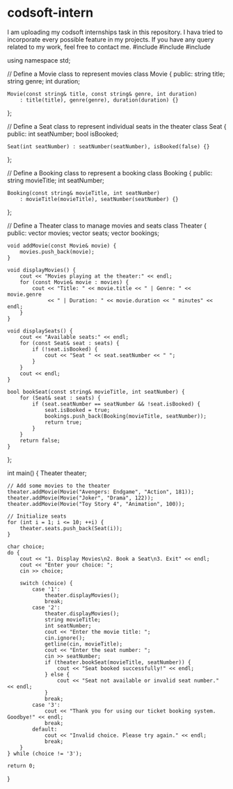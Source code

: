 # codsoft-intern
I am uploading my codsoft internships task in this repository. I hava tried to incorporate every possible feature in my projects. If you have any query related to my work, feel free to contact me.
#include <iostream>
#include <vector>
#include <iomanip>

using namespace std;

// Define a Movie class to represent movies
class Movie {
public:
    string title;
    string genre;
    int duration;

    Movie(const string& title, const string& genre, int duration)
        : title(title), genre(genre), duration(duration) {}
};

// Define a Seat class to represent individual seats in the theater
class Seat {
public:
    int seatNumber;
    bool isBooked;

    Seat(int seatNumber) : seatNumber(seatNumber), isBooked(false) {}
};

// Define a Booking class to represent a booking
class Booking {
public:
    string movieTitle;
    int seatNumber;

    Booking(const string& movieTitle, int seatNumber)
        : movieTitle(movieTitle), seatNumber(seatNumber) {}
};

// Define a Theater class to manage movies and seats
class Theater {
public:
    vector<Movie> movies;
    vector<Seat> seats;
    vector<Booking> bookings;

    void addMovie(const Movie& movie) {
        movies.push_back(movie);
    }

    void displayMovies() {
        cout << "Movies playing at the theater:" << endl;
        for (const Movie& movie : movies) {
            cout << "Title: " << movie.title << " | Genre: " << movie.genre
                 << " | Duration: " << movie.duration << " minutes" << endl;
        }
    }

    void displaySeats() {
        cout << "Available seats:" << endl;
        for (const Seat& seat : seats) {
            if (!seat.isBooked) {
                cout << "Seat " << seat.seatNumber << " ";
            }
        }
        cout << endl;
    }

    bool bookSeat(const string& movieTitle, int seatNumber) {
        for (Seat& seat : seats) {
            if (seat.seatNumber == seatNumber && !seat.isBooked) {
                seat.isBooked = true;
                bookings.push_back(Booking(movieTitle, seatNumber));
                return true;
            }
        }
        return false;
    }
};

int main() {
    Theater theater;

    // Add some movies to the theater
    theater.addMovie(Movie("Avengers: Endgame", "Action", 181));
    theater.addMovie(Movie("Joker", "Drama", 122));
    theater.addMovie(Movie("Toy Story 4", "Animation", 100));

    // Initialize seats
    for (int i = 1; i <= 10; ++i) {
        theater.seats.push_back(Seat(i));
    }

    char choice;
    do {
        cout << "1. Display Movies\n2. Book a Seat\n3. Exit" << endl;
        cout << "Enter your choice: ";
        cin >> choice;

        switch (choice) {
            case '1':
                theater.displayMovies();
                break;
            case '2':
                theater.displayMovies();
                string movieTitle;
                int seatNumber;
                cout << "Enter the movie title: ";
                cin.ignore();
                getline(cin, movieTitle);
                cout << "Enter the seat number: ";
                cin >> seatNumber;
                if (theater.bookSeat(movieTitle, seatNumber)) {
                    cout << "Seat booked successfully!" << endl;
                } else {
                    cout << "Seat not available or invalid seat number." << endl;
                }
                break;
            case '3':
                cout << "Thank you for using our ticket booking system. Goodbye!" << endl;
                break;
            default:
                cout << "Invalid choice. Please try again." << endl;
                break;
        }
    } while (choice != '3');

    return 0;
}
